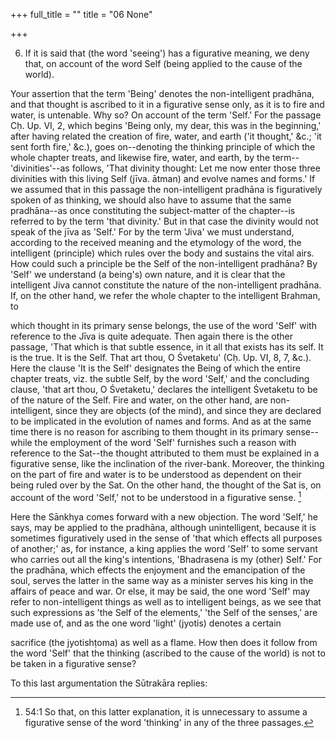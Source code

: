 +++
full_title = ""
title = "06 None"

+++


6. If it is said that (the word 'seeing') has a figurative meaning, we deny that, on account of the word Self (being applied to the cause of the world).

Your assertion that the term 'Being' denotes the non-intelligent pradhāna, and that thought is ascribed to it in a figurative sense only, as it is to fire and water, is untenable. Why so? On account of the term 'Self.' For the passage Cḥ. Up. VI, 2, which begins 'Being only, my dear, this was in the beginning,' after having related the creation of fire, water, and earth ('it thought,' &c.; 'it sent forth fire,' &c.), goes on--denoting the thinking principle of which the whole chapter treats, and likewise fire, water, and earth, by the term--'divinities'--as follows, 'That divinity thought: Let me now enter those three divinities with this living Self (jīva. ātman) and evolve names and forms.' If we assumed that in this passage the non-intelligent pradhāna is figuratively spoken of as thinking, we should also have to assume that the same pradhāna--as once constituting the subject-matter of the chapter--is referred to by the term 'that divinity.' But in that case the divinity would not speak of the jīva as 'Self.' For by the term 'Jiva' we must understand, according to the received meaning and the etymology of the word, the intelligent (principle) which rules over the body and sustains the vital airs. How could such a principle be the Self of the non-intelligent pradhāna? By 'Self' we understand (a being's) own nature, and it is clear that the intelligent Jiva cannot constitute the nature of the non-intelligent pradhāna. If, on the other hand, we refer the whole chapter to the intelligent Brahman, to

which thought in its primary sense belongs, the use of the word 'Self' with reference to the Jīva is quite adequate. Then again there is the other passage, 'That which is that subtle essence, in it all that exists has its self. It is the true. It is the Self. That art thou, O Śvetaketu' (Cḥ. Up. VI, 8, 7, &c.). Here the clause 'It is the Self' designates the Being of which the entire chapter treats, viz. the subtle Self, by the word 'Self,' and the concluding clause, 'that art thou, O Śvetaketu,' declares the intelligent Śvetaketu to be of the nature of the Self. Fire and water, on the other hand, are non-intelligent, since they are objects (of the mind), and since they are declared to be implicated in the evolution of names and forms. And as at the same time there is no reason for ascribing to them thought in its primary sense--while the employment of the word 'Self' furnishes such a reason with reference to the Sat--the thought attributed to them must be explained in a figurative sense, like the inclination of the river-bank. Moreover, the thinking on the part of fire and water is to be understood as dependent on their being ruled over by the Sat. On the other hand, the thought of the Sat is, on account of the word 'Self,' not to be understood in a figurative sense. [^fn_99]

Here the Sānkhya comes forward with a new objection. The word 'Self,' he says, may be applied to the pradhāna, although unintelligent, because it is sometimes figuratively used in the sense of 'that which effects all purposes of another;' as, for instance, a king applies the word 'Self' to some servant who carries out all the king's intentions, 'Bhadrasena is my (other) Self.' For the pradhāna, which effects the enjoyment and the emancipation of the soul, serves the latter in the same way as a minister serves his king in the affairs of peace and war. Or else, it may be said, the one word 'Self' may refer to non-intelligent things as well as to intelligent beings, as we see that such expressions as 'the Self of the elements,' 'the Self of the senses,' are made use of, and as the one word 'light' (jyotis) denotes a certain

[^fn_99]: 54:1 So that, on this latter explanation, it is unnecessary to assume a figurative sense of the word 'thinking' in any of the three passages.

sacrifice (the jyotishṭoma) as well as a flame. How then does it follow from the word 'Self' that the thinking (ascribed to the cause of the world) is not to be taken in a figurative sense?

To this last argumentation the Sūtrakāra replies:

